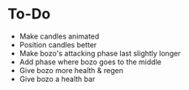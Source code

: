 # To-Do

* Make candles animated
* Position candles better
* Make bozo's attacking phase last slightly longer
* Add phase where bozo goes to the middle
* Give bozo more health & regen
* Give bozo a health bar
